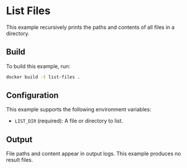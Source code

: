 # List Files

This example recursively prints the paths and contents of all files in a directory.

## Build

To build this example, run:

```bash
docker build -t list-files .
```

## Configuration

This example supports the following environment variables:

- `LIST_DIR` (required): A file or directory to list.

## Output

File paths and content appear in output logs. This example produces no result files.
